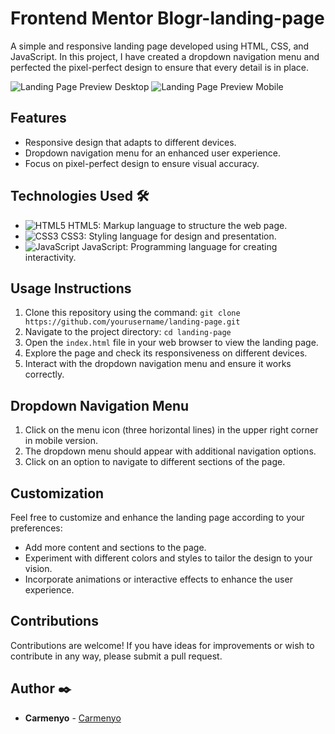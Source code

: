 # Frontend Mentor Blogr-landing-page 

A simple and responsive landing page developed using HTML, CSS, and JavaScript. In this project, I have created a dropdown navigation menu and perfected the pixel-perfect design to ensure that every detail is in place.

![Landing Page Preview Desktop](./design/desktop-design.jpg)
![Landing Page Preview Mobile](./design/mobile-design.jpg)


## Features

- Responsive design that adapts to different devices.
- Dropdown navigation menu for an enhanced user experience.
- Focus on pixel-perfect design to ensure visual accuracy.

## Technologies Used 🛠️

- ![HTML5](https://raw.githubusercontent.com/devicons/devicon/master/icons/html5/html5-original-wordmark.svg) HTML5: Markup language to structure the web page.
- ![CSS3](https://raw.githubusercontent.com/devicons/devicon/master/icons/css3/css3-original-wordmark.svg) CSS3: Styling language for design and presentation.
- ![JavaScript](https://raw.githubusercontent.com/devicons/devicon/master/icons/javascript/javascript-original.svg) JavaScript: Programming language for creating interactivity.

## Usage Instructions

1. Clone this repository using the command: `git clone https://github.com/yourusername/landing-page.git`
2. Navigate to the project directory: `cd landing-page`
3. Open the `index.html` file in your web browser to view the landing page.
4. Explore the page and check its responsiveness on different devices.
5. Interact with the dropdown navigation menu and ensure it works correctly.

## Dropdown Navigation Menu

1. Click on the menu icon (three horizontal lines) in the upper right corner in mobile version.
2. The dropdown menu should appear with additional navigation options.
3. Click on an option to navigate to different sections of the page.

## Customization

Feel free to customize and enhance the landing page according to your preferences:

- Add more content and sections to the page.
- Experiment with different colors and styles to tailor the design to your vision.
- Incorporate animations or interactive effects to enhance the user experience.

## Contributions

Contributions are welcome! If you have ideas for improvements or wish to contribute in any way, please submit a pull request.

## Author ✒️

- **Carmenyo** - [Carmenyo](https://github.com/carmenyo)

